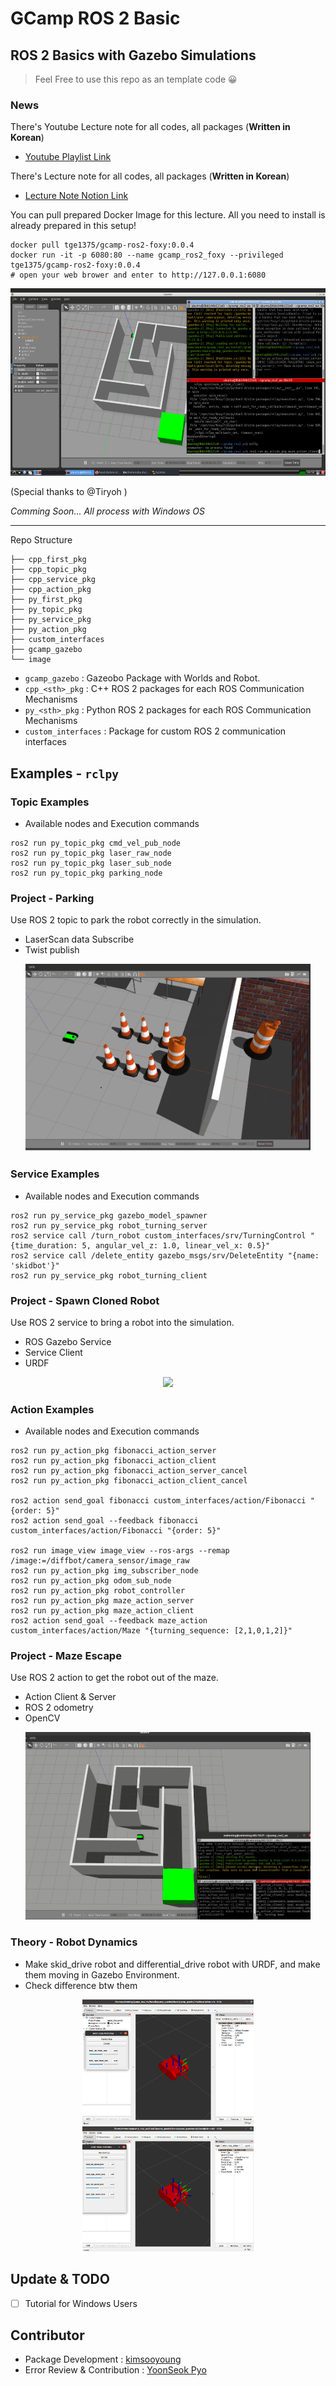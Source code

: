 # GCamp ROS 2 Basic 

## ROS 2 Basics with Gazebo Simulations

> Feel Free to use this repo as an template code 😀

### News

There's Youtube Lecture note for all codes, all packages (**Written in Korean**) 
- [Youtube Playlist Link](https://www.youtube.com/watch?v=X9uYIumhU8E&list=PLieE0qnqO2kTNCznjLX_AaXe2hNJ-IpVQ)

There's Lecture note for all codes, all packages (**Written in Korean**) 
- [Lecture Note Notion Link](https://www.notion.so/ROS-2-for-G-Camp-6f86b29e997e445badb69cc0af825a71)

You can pull prepared Docker Image for this lecture.
All you need to install is already prepared in this setup!

```
docker pull tge1375/gcamp-ros2-foxy:0.0.4
docker run -it -p 6080:80 --name gcamp_ros2_foxy --privileged tge1375/gcamp-ros2-foxy:0.0.4
# open your web brower and enter to http://127.0.0.1:6080
```

<p align="center">
    <img src="./image/vnc_maze.png" height="300">
</p>

(Special thanks to @Tiryoh )

_Comming Soon... All process with *Windows OS*_

---

Repo Structure

```
├── cpp_first_pkg
├── cpp_topic_pkg
├── cpp_service_pkg
├── cpp_action_pkg
├── py_first_pkg
├── py_topic_pkg
├── py_service_pkg
├── py_action_pkg
├── custom_interfaces
├── gcamp_gazebo
└── image
```

* `gcamp_gazebo` :  Gazeobo Package with Worlds and Robot.
* `cpp_<sth>_pkg` : C++ ROS 2 packages for each ROS Communication Mechanisms
* `py_<sth>_pkg` : Python ROS 2 packages for each ROS Communication Mechanisms
* `custom_interfaces` : Package for custom ROS 2 communication interfaces

## Examples - `rclpy`

### Topic Examples

* Available nodes and Execution commands

```
ros2 run py_topic_pkg cmd_vel_pub_node 
ros2 run py_topic_pkg laser_raw_node 
ros2 run py_topic_pkg laser_sub_node
ros2 run py_topic_pkg parking_node
```

### Project - Parking 

Use ROS 2 topic to park the robot correctly in the simulation.

* LaserScan data Subscribe
* Twist publish

<p align="center">
    <img src="./image/parking.gif" height="300">
</p>

### Service Examples

* Available nodes and Execution commands

```
ros2 run py_service_pkg gazebo_model_spawner
ros2 run py_service_pkg robot_turning_server
ros2 service call /turn_robot custom_interfaces/srv/TurningControl "{time_duration: 5, angular_vel_z: 1.0, linear_vel_x: 0.5}"
ros2 service call /delete_entity gazebo_msgs/srv/DeleteEntity "{name: 'skidbot'}"
ros2 run py_service_pkg robot_turning_client
```

### Project - Spawn Cloned Robot 

Use ROS 2 service to bring a robot into the simulation.

* ROS Gazebo Service
* Service Client
* URDF

<p align="center">
    <img src="./image/spawn_robot.gif" height="300">
</p>

### Action Examples

* Available nodes and Execution commands

```
ros2 run py_action_pkg fibonacci_action_server 
ros2 run py_action_pkg fibonacci_action_client 
ros2 run py_action_pkg fibonacci_action_server_cancel 
ros2 run py_action_pkg fibonacci_action_client_cancel

ros2 action send_goal fibonacci custom_interfaces/action/Fibonacci "{order: 5}"
ros2 action send_goal --feedback fibonacci custom_interfaces/action/Fibonacci "{order: 5}"

ros2 run image_view image_view --ros-args --remap /image:=/diffbot/camera_sensor/image_raw
ros2 run py_action_pkg img_subscriber_node 
ros2 run py_action_pkg odom_sub_node 
ros2 run py_action_pkg robot_controller
ros2 run py_action_pkg maze_action_server
ros2 run py_action_pkg maze_action_client
ros2 action send_goal --feedback maze_action custom_interfaces/action/Maze "{turning_sequence: [2,1,0,1,2]}"
```

### Project - Maze Escape

Use ROS 2 action to get the robot out of the maze.

* Action Client & Server
* ROS 2 odometry
* OpenCV

<p align="center">
    <img src="./image/maze.gif" height="300">
</p>

### Theory - Robot Dynamics

* Make skid_drive robot and differential_drive robot with URDF, and make them moving in Gazebo Environment.
* Check difference btw them

<p align="center">
    <img src="./image/diffbot_rviz.png" height="200">
    <img src="./image/skidbot_rviz.png" height="200">
</p>

## Update & TODO

- [ ] Tutorial for Windows Users


## Contributor
* Package Development : [kimsooyoung](https://github.com/kimsooyoung)
* Error Review & Contribution : [YoonSeok Pyo](https://github.com/robotpilot)
